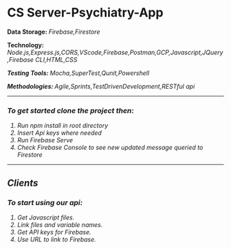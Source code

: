 # CS Server-Psychiatry-App
<b>Data Storage: </b><i>Firebase,Firestore</i>

<b>Technology: </b><i>Node.js,Express.js,CORS,VScode,Firebase,Postman,GCP,Javascript,JQuery,Firebase CLI,HTML,CSS</li>

<b>Testing Tools: </b><i>Mocha,SuperTest,Qunit,Powershell</li>

<b>Methodologies: </b><i>Agile,Sprints,TestDrivenDevelopment,RESTful api</li>
<hr>
<h3>To get started clone the project then: </h3>

<ol>
  <li>Run npm install in root directory</li>
  <li>Insert Api keys where needed</li>
  <li>Run Firebase Serve</li>
  <li>Check Firebase Console to see new updated message queried to Firestore</li>
</ol>
<hr>
<h2>Clients</h2>

<h3>To start using our api: </h3>
<ol>
  <li>Get Javascript files.</li>
  <li>Link files and variable names.</li>
  <li>Get API keys for Firebase.</li>
  <li>Use URL to link to Firebase.</li>
</ol>
